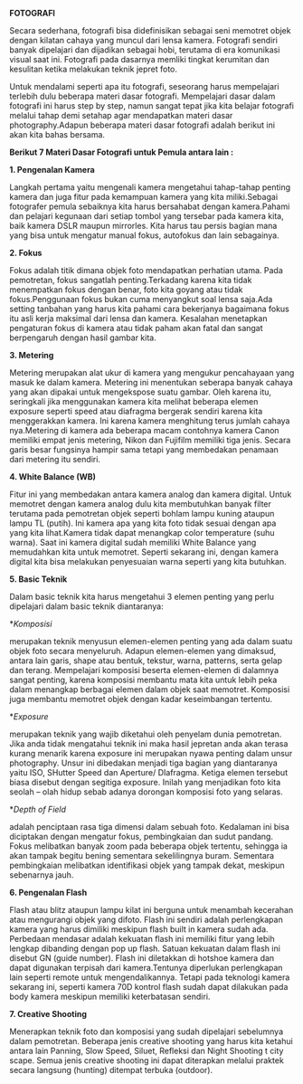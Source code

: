  **FOTOGRAFI**
 
 Secara sederhana, fotografi bisa didefinisikan sebagai seni memotret objek dengan kilatan cahaya yang muncul dari lensa kamera. Fotografi sendiri banyak dipelajari dan dijadikan sebagai hobi, terutama di era komunikasi visual saat ini. Fotografi pada dasarnya memliki tingkat kerumitan dan kesulitan ketika melakukan teknik jepret foto.

 Untuk mendalami seperti apa itu fotografi, seseorang harus mempelajari terlebih dulu beberapa materi dasar fotografi. Mempelajari  dasar dalam fotografi ini harus step by step, namun sangat tepat jika kita belajar fotografi melalui tahap demi setahap agar mendapatkan materi dasar photography.Adapun beberapa materi dasar fotografi adalah berikut ini akan kita bahas bersama.

 **Berikut 7 Materi Dasar Fotografi untuk Pemula antara lain :**

**1. Pengenalan Kamera**


Langkah pertama yaitu mengenali kamera mengetahui tahap-tahap penting kamera dan juga fitur pada kemampuan kamera yang kita miliki.Sebagai fotografer pemula sebaiknya kita harus bersahabat dengan kamera.Pahami dan pelajari kegunaan dari setiap tombol yang tersebar pada kamera kita, baik kamera DSLR maupun mirrorles. Kita harus tau persis bagian mana yang bisa untuk mengatur manual fokus, autofokus dan lain sebagainya.

**2. Fokus**



Fokus adalah titik dimana objek foto mendapatkan perhatian utama. Pada pemotretan, fokus sangatlah penting.Terkadang karena kita tidak menempatkan fokus dengan benar, foto kita goyang atau tidak fokus.Penggunaan fokus bukan cuma menyangkut soal lensa saja.Ada setting tanbahan yang harus kita pahami cara bekerjanya bagaimana fokus itu asli kerja maksimal dari lensa dan kamera. Kesalahan menetapkan pengaturan fokus  di kamera atau tidak paham akan fatal dan sangat berpengaruh dengan hasil gambar kita.

**3. Metering**


Metering merupakan alat ukur di kamera  yang mengukur pencahayaan yang masuk ke dalam kamera. Metering ini menentukan seberapa banyak cahaya yang akan dipakai untuk mengekspose suatu gambar. Oleh karena itu, seringkali  jika menggunakan kamera kita melihat beberapa elemen exposure seperti speed atau diafragma bergerak sendiri karena kita menggerakkan kamera. Ini karena kamera menghitung terus jumlah cahaya nya.Metering di kamera ada beberapa macam contohnya kamera Canon memiliki empat jenis metering, Nikon dan Fujifilm memiliki tiga jenis. Secara garis besar fungsinya hampir sama tetapi yang membedakan penamaan dari metering itu sendiri.

**4. White Balance (WB)**


Fitur ini yang membedakan antara kamera analog dan kamera digital. Untuk memotret dengan kamera analog dulu kita
membutuhkan banyak filter terutama pada pemotretan objek seperti bohlam lampu kuning ataupun lampu TL (putih). Ini kamera apa yang kita foto tidak sesuai dengan apa yang kita lihat.Kamera tidak dapat menangkap color temperature (suhu warna). Saat ini kamera digital sudah memiliki White Balance yang memudahkan kita untuk memotret. Seperti sekarang ini, dengan kamera digital kita bisa melakukan penyesuaian warna seperti yang kita butuhkan.

**5. Basic Teknik**


Dalam basic teknik kita harus mengetahui 3 elemen penting yang perlu dipelajari dalam basic teknik diantaranya:


**Komposisi* 

merupakan teknik menyusun elemen-elemen penting yang ada dalam suatu objek foto secara menyeluruh. Adapun elemen-elemen yang dimaksud, antara lain garis, shape atau bentuk, tekstur, warna, patterns, serta gelap dan terang. Mempelajari komposisi beserta elemen-elemen di dalamnya sangat penting, karena komposisi membantu mata kita untuk lebih peka dalam menangkap berbagai elemen dalam objek saat memotret. Komposisi juga membantu memotret objek dengan kadar keseimbangan tertentu.


**Exposure*

merupakan teknik yang wajib diketahui oleh penyelam dunia pemotretan. Jika anda tidak mengatahui teknik ini maka hasil jepretan anda akan terasa kurang menarik karena exposure ini merupakan nyawa penting dalam unsur photography. Unsur ini dibedakan menjadi tiga bagian yang diantaranya yaitu ISO, SHutter Speed dan Aperture/ DIafragma. Ketiga elemen tersebut biasa disebut dengan segitiga exposure. Inilah yang menjadikan foto kita seolah – olah hidup sebab adanya dorongan komposisi foto yang selaras.


**Depth of Field*

adalah penciptaan rasa tiga dimensi dalam sebuah foto. Kedalaman ini bisa diciptakan dengan mengatur fokus, pembingkaian dan sudut pandang. Fokus melibatkan banyak zoom pada beberapa objek tertentu, sehingga ia akan tampak begitu bening sementara sekelilingnya buram. Sementara pembingkaian melibatkan identifikasi objek yang tampak dekat, meskipun sebenarnya jauh.


**6. Pengenalan Flash**


Flash atau blitz ataupun lampu kilat ini berguna untuk menambah kecerahan atau mengurangi objek yang difoto. Flash ini sendiri adalah perlengkapan kamera yang harus dimiliki meskipun flash built in kamera sudah ada. Perbedaan mendasar adalah kekuatan flash ini memiliki fitur yang lebih lengkap dibanding dengan pop up flash. Satuan kekuatan dalam flash ini disebut GN (guide number). Flash ini diletakkan di hotshoe kamera dan dapat digunakan terpisah dari kamera.Tentunya diperlukan perlengkapan lain seperti remote untuk mengendalikannya. Tetapi pada teknologi kamera sekarang ini, seperti kamera 70D kontrol flash sudah dapat dilakukan pada body kamera meskipun memiliki keterbatasan sendiri. 


**7. Creative Shooting**


Menerapkan teknik foto dan komposisi yang sudah dipelajari sebelumnya dalam pemotretan. Beberapa jenis creative shooting yang harus kita ketahui antara lain Panning, Slow Speed, Siluet, Refleksi dan Night Shooting t city scape. Semua jenis creative shooting ini dapat diterapkan melalui praktek secara langsung (hunting) ditempat terbuka (outdoor).

